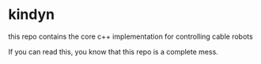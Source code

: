 # kindyn
this repo contains the core c++ implementation for controlling cable robots 

If you can read this, you know that this repo is a complete mess.